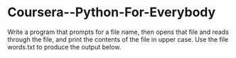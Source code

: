 # Coursera--Python-For-Everybody
Write a program that prompts for a file name, then opens that file and reads through the file, and print the contents of the file in upper case. Use the file words.txt to produce the output below.
